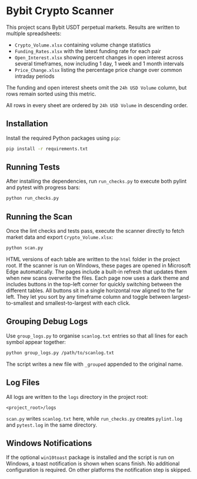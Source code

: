 # Bybit Crypto Scanner

This project scans Bybit USDT perpetual markets.
Results are written to multiple spreadsheets:

* ``Crypto_Volume.xlsx`` containing volume change statistics
* ``Funding_Rates.xlsx`` with the latest funding rate for each pair
* ``Open_Interest.xlsx`` showing percent changes in open interest across several timeframes, now including 1 day, 1 week and 1 month intervals
* ``Price_Change.xlsx`` listing the percentage price change over common intraday periods

The funding and open interest sheets omit the ``24h USD Volume`` column, but rows remain sorted using this metric.

All rows in every sheet are ordered by ``24h USD Volume`` in descending order.

## Installation

Install the required Python packages using `pip`:

```bash
pip install -r requirements.txt
```

## Running Tests

After installing the dependencies, run `run_checks.py` to execute
both pylint and pytest with progress bars:

```bash
python run_checks.py
```

## Running the Scan

Once the lint checks and tests pass, execute the scanner directly to fetch
market data and export `Crypto_Volume.xlsx`:

```bash
python scan.py
```

HTML versions of each table are written to the `html` folder in the project
root. If the scanner is run on Windows, these pages are opened in Microsoft
Edge automatically. The pages include a built-in refresh that updates them when
new scans overwrite the files.
Each page now uses a dark theme and includes buttons in the top-left corner for
quickly switching between the different tables. All buttons sit in a single
horizontal row aligned to the far left. They let you sort by any timeframe
column and toggle between largest-to-smallest and smallest-to-largest with each
click.

## Grouping Debug Logs

Use `group_logs.py` to organise `scanlog.txt` entries so that all lines for
each symbol appear together:

```bash
python group_logs.py /path/to/scanlog.txt
```

The script writes a new file with `_grouped` appended to the original name.

## Log Files

All logs are written to the `logs` directory in the project root:

```
<project_root>/logs
```

`scan.py` writes `scanlog.txt` here, while `run_checks.py` creates
`pylint.log` and `pytest.log` in the same directory.

## Windows Notifications

If the optional `win10toast` package is installed and the script is run on
Windows, a toast notification is shown when scans finish. No additional
configuration is required. On other platforms the notification step is skipped.

